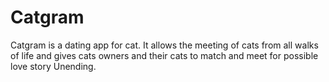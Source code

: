 # Catgram
Catgram is a dating app for cat. It allows the meeting of cats from all walks of life and gives cats owners and their cats to match and meet for possible love story Unending. 
